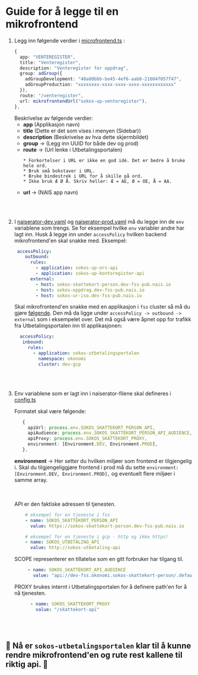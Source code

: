 # Guide for å legge til en mikrofrontend

1. Legg inn følgende verdier i [microfrontend.ts](/src/config/microfrontend.ts) :
    ```typescript
    {
      app: "VENTEREGISTER",
      title: "Venteregister",
      description: "Venteregister for oppdrag",
      group: adGroup({
        adGroupDevelopment: "48a80bbb-be45-4ef6-aab8-21604f057f47",
        adGroupProduction: "xxxxxxxx-xxxx-xxxx-xxxx-xxxxxxxxxxxx"
      }),
      route: "/venteregister",
      url: mikrofrontendUrl("sokos-up-venteregister"),
    },
    ```
    Beskrivelse av følgende verdier:
      - **app** (Applikasjon navn)
      - **title** (Dette er det som vises i menyen (Sidebar))
      - **description** (Beskrivelse av hva dette skjermbildet)
      - **group** -> (Legg inn UUID for både dev og prod)
      - **route** -> (Url lenke i Utbetalingsportalen)
          ```
          * Forkortelser i URL er ikke en god idé. Det er bedre å bruke hele ord.
          * Bruk små bokstaver i URL.
          * Bruke bindestrek i URL for å skille på ord.
          * Ikke bruk Æ Ø Å. Skriv heller: Æ = AE, Ø = OE, Å = AA.
          ```
      - **url** -> (NAIS app navn)

<br></br>

2. I [naiserator-dev.yaml](../.nais/naiserator-dev.yaml) og [naiserator-prod.yaml](../.nais/naiserator-prod.yaml) må du legge inn de `env` variablene som trengs.
   Se for eksempel hvilke `env` variabler andre har lagt inn.
   Husk å legge inn under `accessPolicy` hvilken backend mikrofrontend'en skal snakke med.
    Eksempel:

   ```yaml
    accessPolicy:
       outbound:
         rules:
           - application: sokos-up-ors-api
           - application: sokos-up-kontoregister-api
         external:
           - host: sokos-skattekort-person.dev-fss-pub.nais.io
           - host: sokos-oppdrag.dev-fss-pub.nais.io
           - host: sokos-ur-iso.dev-fss-pub.nais.io
   ```

   Skal mikrofrontend'en snakke med en applikasjon  i `fss` cluster så må du gjøre [følgende](https://docs.nais.io/workloads/explanations/migrating-to-gcp/#how-do-i-reach-an-application-found-on-premises-from-my-application-in-gcp). Den må da ligge under `accessPolicy -> outbound -> external` som i eksempelet over.
   Det må også være åpnet opp for trafikk fra Utbetalingsportalen inn til applikasjonen:

     ```yaml
       accessPolicy:
        inbound:
          rules:
            - application: sokos-utbetalingsportalen
              namespace: okonomi
              cluster: dev-gcp
      ```

<br></br>

3. Env variablene som er lagt inn i naiserator-filene skal defineres i [config.ts](/server/src/config.ts)

      Formatet skal være følgende:
   ```typescript
      {
        apiUrl: process.env.SOKOS_SKATTEKORT_PERSON_API,
        apiAudience: process.env.SOKOS_SKATTEKORT_PERSON_API_AUDIENCE,
        apiProxy: process.env.SOKOS_SKATTEKORT_PROXY,
        environment: [Environment.DEV, Environment.PROD],
      },
   ````
      **environment** -> Her setter du hvilken miljøer som frontend er tilgjengelig i. Skal du tilgjengeliggjøre frontend i prod må du sette `environment: [Environment.DEV, Environment.PROD],` og eventuelt flere miljøer i samme array.

      <br></br>
      API er den faktiske adressen til tjenesten.
      ```yaml
          # eksempel for en tjeneste i fss
          - name: SOKOS_SKATTEKORT_PERSON_API
            value: https://sokos-skattekort-person.dev-fss-pub.nais.io

          # eksempel for en tjeneste i gcp - http og ikke https!
          - name: SOKOS_UTBETALING_API
            value: http://sokos-utbetaling-api
      ```
      SCOPE representerer en tillatelse som en gitt forbruker har tilgang til.
      ```yaml
           - name: SOKOS_SKATTEKORT_API_AUDIENCE
             value: "api://dev-fss.okonomi.sokos-skattekort-person/.default"
      ```
      PROXY brukes internt i Utbetalingsportalen for å definere path'en for å nå tjenesten.
      ```yaml
            - name: SOKOS_SKATTEKORT_PROXY
              value: "/skattekort-api"
      ```

  <br></br>
   ## 🎉 Nå er `sokos-utbetalingsportalen` klar til å kunne rendre mikrofrontend'en og rute rest kallene til riktig api. 🎉
